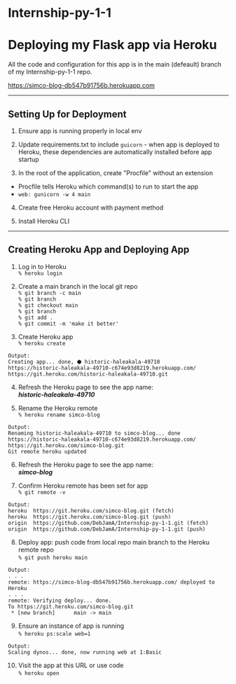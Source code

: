 # Internship-py-1-1  
  
# Deploying my Flask app via Heroku  
All the code and configuration for this app is in the main (defeault) branch of my Internship-py-1-1 repo.  
  
https://simco-blog-db547b91756b.herokuapp.com  
  
___
  
## Setting Up for Deployment  
1. Ensure app is running properly in local env  
  
2. Update requirements.txt to include `guicorn` - when app is deployed to Heroku, these dependencies are automatically installed before app startup  
  
3. In the root of the application, create "Procfile" without an extension  
  * Procfile tells Heroku which command(s) to run to start the app  
  * `web: gunicorn -w 4 main`  
  
4. Create free Heroku account with payment method  
  
5. Install Heroku CLI
  
___
  
## Creating Heroku App and Deploying App  
1. Log in to Heroku  
`% heroku login`  
  
2. Create a main branch in the local git repo  
`% git branch -c main`  
`% git branch`  
`% git checkout main`  
`% git branch`  
`% git add .`   
`% git commit -m 'make it better'`  
  
3. Create Heroku app  
`% heroku create`  
```
Output:  
Creating app... done, ⬢ historic-haleakala-49710  
https://historic-haleakala-49710-c674e93d8219.herokuapp.com/  
https://git.heroku.com/historic-haleakala-49710.git  
```  
  
4. Refresh the Heroku page to see the app name:  
***historic-haleakala-49710***  
  
  
5. Rename the Heroku remote  
`% heroku rename simco-blog`  
```
Output:  
Renaming historic-haleakala-49710 to simco-blog... done  
https://historic-haleakala-49710-c674e93d8219.herokuapp.com/  
https://git.heroku.com/simco-blog.git  
Git remote heroku updated  
```  
  
6. Refresh the Heroku page to see the app name:  
***simco-blog***  
  
  
7. Confirm Heroku remote has been set for app  
`% git remote -v`  
```
Output:  
heroku  https://git.heroku.com/simco-blog.git (fetch)  
heroku  https://git.heroku.com/simco-blog.git (push)  
origin  https://github.com/DebJamA/Internship-py-1-1.git (fetch)  
origin  https://github.com/DebJamA/Internship-py-1-1.git (push)  
```  
  
8. Deploy app: push code from local repo main branch to the Heroku remote repo  
`% git push heroku main`  
```
Output:  
. . .  
remote: https://simco-blog-db547b91756b.herokuapp.com/ deployed to Heroku
. . .  
remote: Verifying deploy... done.  
To https://git.heroku.com/simco-blog.git  
 * [new branch]      main -> main  
```  
  
9. Ensure an instance of app is running  
`% heroku ps:scale web=1`  
```
Output:  
Scaling dynos... done, now running web at 1:Basic  
```  
  
10. Visit the app at this URL or use code  
`% heroku open`  